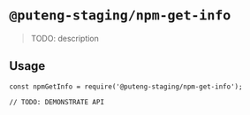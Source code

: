 # `@puteng-staging/npm-get-info`

> TODO: description

## Usage

```
const npmGetInfo = require('@puteng-staging/npm-get-info');

// TODO: DEMONSTRATE API
```
